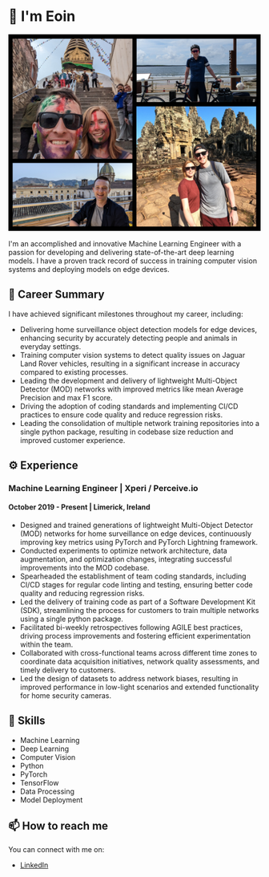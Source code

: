 # 👋 I'm Eoin

![collage](collage.jpg)

I'm an accomplished and innovative Machine Learning Engineer with a passion for developing and delivering state-of-the-art deep learning models. I have a proven track record of success in training computer vision systems and deploying models on edge devices.

## 💼 Career Summary

I have achieved significant milestones throughout my career, including:

- Delivering home surveillance object detection models for edge devices, enhancing security by accurately detecting people and animals in everyday settings.
- Training computer vision systems to detect quality issues on Jaguar Land Rover vehicles, resulting in a significant increase in accuracy compared to existing processes.
- Leading the development and delivery of lightweight Multi-Object Detector (MOD) networks with improved metrics like mean Average Precision and max F1 score.
- Driving the adoption of coding standards and implementing CI/CD practices to ensure code quality and reduce regression risks.
- Leading the consolidation of multiple network training repositories into a single python package, resulting in codebase size reduction and improved customer experience.

## ⚙️ Experience

### Machine Learning Engineer | Xperi / Perceive.io
#### October 2019 - Present | Limerick, Ireland

- Designed and trained generations of lightweight Multi-Object Detector (MOD) networks for home surveillance on edge devices, continuously improving key metrics using PyTorch and PyTorch Lightning framework.
- Conducted experiments to optimize network architecture, data augmentation, and optimization changes, integrating successful improvements into the MOD codebase.
- Spearheaded the establishment of team coding standards, including CI/CD stages for regular code linting and testing, ensuring better code quality and reducing regression risks.
- Led the delivery of training code as part of a Software Development Kit (SDK), streamlining the process for customers to train multiple networks using a single python package.
- Facilitated bi-weekly retrospectives following AGILE best practices, driving process improvements and fostering efficient experimentation within the team.
- Collaborated with cross-functional teams across different time zones to coordinate data acquisition initiatives, network quality assessments, and timely delivery to customers.
- Led the design of datasets to address network biases, resulting in improved performance in low-light scenarios and extended functionality for home security cameras.

## 🌱 Skills

- Machine Learning
- Deep Learning
- Computer Vision
- Python
- PyTorch
- TensorFlow
- Data Processing
- Model Deployment

## 📫 How to reach me

You can connect with me on:

- [LinkedIn](https://www.linkedin.com/in/eoin-oconnell)
